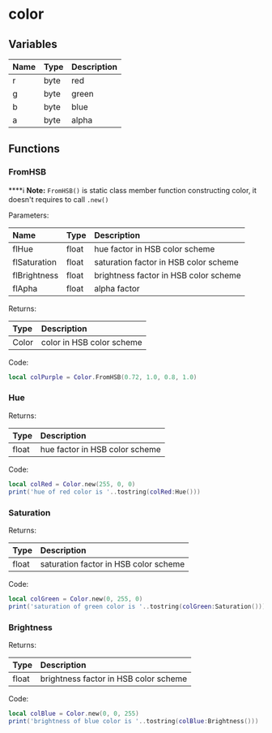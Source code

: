 # color

## Variables

| Name | Type | Description |
| :--- | :--- | :--- |
| r | byte | red |
| g | byte | green |
| b | byte | blue |
| a | byte | alpha |

## Functions

### FromHSB

\*\*\*\*ℹ **Note:** `FromHSB()` is static class member function constructing color, it doesn't requires to call `.new()`

Parameters:

| Name | Type | Description |
| :--- | :--- | :--- |
| flHue | float | hue factor in HSB color scheme |
| flSaturation | float | saturation factor in HSB color scheme |
| flBrightness | float | brightness factor in HSB color scheme |
| flApha | float | alpha factor |

Returns:

| Type | Description |
| :--- | :--- |
| Color | color in HSB color scheme |

Code:

```lua
local colPurple = Color.FromHSB(0.72, 1.0, 0.8, 1.0)
```

### Hue

Returns:

| Type | Description |
| :--- | :--- |
| float | hue factor in HSB color scheme |

Code:

```lua
local colRed = Color.new(255, 0, 0)
print('hue of red color is '..tostring(colRed:Hue()))
```

### Saturation

Returns:

| Type | Description |
| :--- | :--- |
| float | saturation factor in HSB color scheme |

Code:

```lua
local colGreen = Color.new(0, 255, 0)
print('saturation of green color is '..tostring(colGreen:Saturation()))
```

### Brightness

Returns:

| Type | Description |
| :--- | :--- |
| float | brightness factor in HSB color scheme |

Code:

```lua
local colBlue = Color.new(0, 0, 255)
print('brightness of blue color is '..tostring(colBlue:Brightness()))
```

